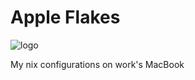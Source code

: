 # Apple Flakes

![logo](https://labs.openai.com/s/FfwnxzModNqRa0I5zN14v9oV)

My nix configurations on work's MacBook
